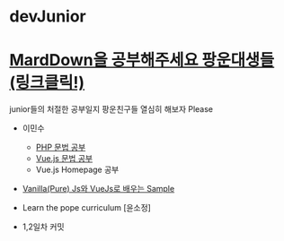 # devJunior

# [MardDown을 공부해주세요 팡운대생들(링크클릭!)](https://heropy.blog/2017/09/30/markdown/)
junior들의 처절한 공부일지
팡운친구들 열심히 해보자
Please
- 이민수
  - [PHP 문법 공부](https://opentutorials.org/course/3018/233 ) 
  - [Vue.js 문법 공부](https://www.zooo.kr/fxbbs/f_view.php?i_code=program&CATEGORY=49&admin_mode=&PAGE=2&i_id=258&i_key=&i_value=&i_order=&i_order_exec=)
  - Vue.js Homepage 공부 

 - [Vanilla(Pure) Js와 VueJs로 배우는 Sample](https://www.inflearn.com/course/%EC%88%9C%EC%88%98js-vuejs-%EA%B0%9C%EB%B0%9C-%EA%B0%95%EC%A2%8C/dashboard)

 - Learn the pope curriculum 
[윤소정]
 - 1,2일차 커밋

